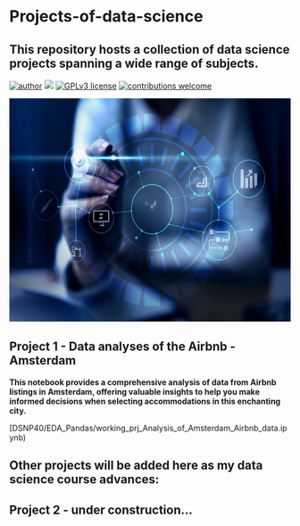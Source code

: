 # Projects-of-data-science
## This repository hosts a collection of data science projects spanning a wide range of subjects.

[![author](https://img.shields.io/badge/author-isabelbrandao-red.svg)](https://www.linkedin.com/in/isabelbrandao/) [![](https://img.shields.io/badge/python-3.7+-blue.svg)](https://www.python.org/downloads/release/python-365/) [![GPLv3 license](https://img.shields.io/badge/License-GPLv3-blue.svg)](http://perso.crans.org/besson/LICENSE.html) [![contributions welcome](https://img.shields.io/badge/contributions-welcome-brightgreen.svg?style=flat)](https://github.com/rafaelnduarte/portfolio/issues)

<p align="center">
  <img src="https://github.com/isabelbrandao/Projects-of-data-science/blob/main/prj01_figure.jpeg" alt="cool image related to my first GitHub project"height=400px >
</p>

## Project 1 - Data analyses of the Airbnb - Amsterdam

**This notebook provides a comprehensive analysis of data from Airbnb listings in Amsterdam, offering valuable insights to help you make informed decisions when selecting accommodations in this enchanting city.**

[DSNP40/EDA_Pandas/working_prj_Analysis_of_Amsterdam_Airbnb_data.ipynb)

## Other projects will be added here as my data science course advances:

## Project 2 - under construction...
